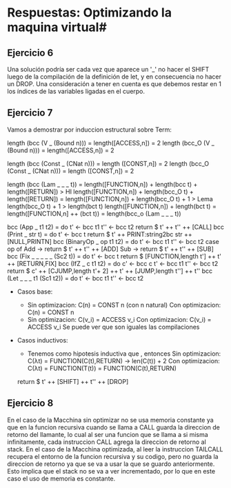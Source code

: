 # Respuestas: Optimizando la maquina virtual#

## Ejercicio 6

Una solución podría ser cada vez que aparece un '_' no hacer el SHIFT luego de la compilación
de la definición de let, y en consecuencia no hacer un DROP. Una consideración a tener en cuenta
es que debemos restar en 1 los índices de las variables ligadas en el cuerpo.

## Ejercicio 7

Vamos a demostrar por induccion estructural sobre Term:

length (bcc (V _ (Bound n)))  = length([ACCESS,n]) = 2
length (bcc_O (V _ (Bound n)))  = length([ACCESS,n]) = 2

length (bcc (Const _ (CNat n))) = length ([CONST,n]) = 2
length (bcc_O (Const _ (CNat n))) = length ([CONST,n]) = 2

length (bcc (Lam _ _ _ t)) = length([FUNCTION,n]) + length(bcc t) + length([RETURN]) > HI
length([FUNCTION,n]) + length(bcc_O t) + length([RETURN]) = 
length([FUNCTION,n]) + length(bcc_O t) + 1 > Lema length(bcc_O t) + 1 > length(bct t)
length([FUNCTION,n]) + length(bct t) =
length([FUNCTION,n] ++ (bct t)) =
length(bcc_o (Lam _ _ _ t))



bcc (App _ t1 t2) = do
  t' <- bcc t1
  t'' <- bcc t2
  return $ t' ++ t'' ++ [CALL]
bcc (Print _ str t) = do
  t' <- bcc t
  return $ t' ++ PRINT:string2bc str ++ [NULL,PRINTN]
bcc (BinaryOp _ op t1 t2) = do
  t' <- bcc t1
  t'' <- bcc t2
  case op of
    Add -> return $ t' ++ t'' ++ [ADD]
    Sub -> return $ t' ++ t'' ++ [SUB]
bcc (Fix _ _ _ _ _ (Sc2 t)) = do
  t' <- bcc t
  return $ [FUNCTION,length t'] ++ t' ++ [RETURN,FIX]
bcc (IfZ _ c t1 t2) = do
  c' <- bcc c
  t' <- bcc t1
  t'' <- bcc t2
  return $ c' ++ [CJUMP,length t'+ 2] ++ t' ++ [JUMP,length t''] ++ t''
bcc (Let _ _ _ t1 (Sc1 t2)) = do
  t' <- bcc t1
  t'' <- bcc t2
* Casos base:

    + Sin optimizacion: C(n) = CONST n (con n natural)
        Con optimizacion: C(n) = CONST n
    + Sin optimizacion: C(v_i) = ACCESS v_i
        Con optimizacion: C(v_i) = ACCESS v_i
    Se puede ver que son iguales las compilaciones

* Casos inductivos:

    + Tenemos como hipotesis inductiva que , entonces
        Sin optimizacion: C(λt) = FUNCTION(C(t),RETURN) -> len(C(t)) + 2
        Con optimizacion: C(λt) = FUNCTION(T(t)) = FUNCTION(C(t),RETURN)

  return $ t' ++ [SHIFT] ++ t'' ++ [DROP]

## Ejercicio 8

En el caso de la Macchina sin optimizar no se usa memoria constante ya que 
en la funcion recursiva cuando se llama a CALL guarda la direccion de retorno del llamante,
lo cual al ser una funcion que se llama a si misma infinitamente, cada instruccion CALL agrega
la direccion de retorno al stack. En el caso de la Macchina optimizada, al leer la instruccion
TAILCALL recupera el entorno de la funcion recursiva y su codigo, pero no guarda la direccion de retorno
ya que se va a usar la que se guardo anteriormente. Esto implica que el stack no se va a ver incrementado,
por lo que en este caso el uso de memoria es constante.